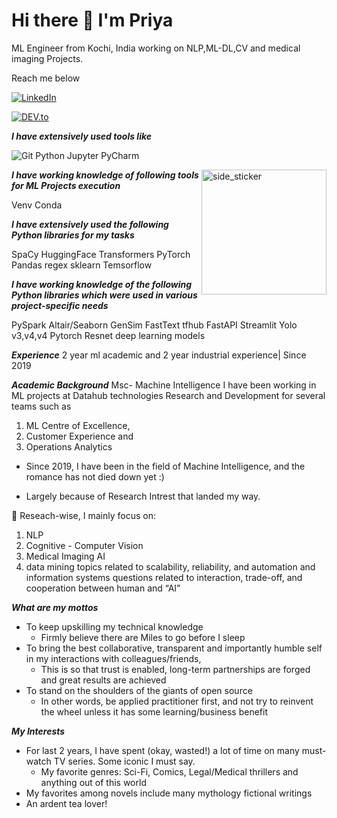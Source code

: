 # Hi there 👋 I'm Priya 



 ML Engineer from Kochi, India working on NLP,ML-DL,CV and medical imaging Projects.

Reach me below

<a href="https://www.linkedin.com/in/priya-k-p-991a05190/" target="_blank"><img src="https://img.shields.io/badge/LinkedIn-%230077B5.svg?&style=flat-square&logo=linkedin&logoColor=white" alt="LinkedIn"></a> 
<!-- <a target="_blank" href="mailto:priya.mi19@iiitmk.ac.in"
><img src="https://img.shields.io/badge/-Gmail-D14836?style=for-the-badge&logo=Gmail&logoColor=white"></img></a>&emsp -->
<a href="https://dev.to/priyakprakash" target="_blank"><img src="https://img.shields.io/badge/DEV-%230A0A0A.svg?&style=flat-square&logo=DEV.to&logoColor=white" alt="DEV.to"></a>

***I have extensively used tools like***

![Git](https://img.shields.io/badge/-Git-000000?style=flat&logo=git&logoColor=F05032)
Python Jupyter PyCharm

  <img align="right" width=200px height=200px alt="side_sticker" src="https://media.giphy.com/media/TEnXkcsHrP4YedChhA/giphy.gif" />

***I have working knowledge of following tools for ML Projects execution***

 Venv Conda

***I have extensively used the following Python libraries for my tasks***

SpaCy HuggingFace Transformers PyTorch Pandas regex sklearn Temsorflow 

***I have working knowledge of the following Python libraries which were used in various project-specific needs***

PySpark Altair/Seaborn GenSim FastText tfhub FastAPI Streamlit
Yolo v3,v4,v4 Pytorch Resnet deep learning models 

***Experience***  2 year ml academic and 2 year industrial experience| Since 2019

***Academic Background*** Msc- Machine Intelligence 
    I have been working in  ML projects at Datahub technologies Research and Development for several teams such as
  1. ML Centre of Excellence,
  2. Customer Experience and
  3. Operations Analytics
     
  * Since 2019, I have been in the field of Machine Intelligence, and the romance has not died down yet :)
  
  * Largely because of Research Intrest that landed my way.


🔭 Reseach-wise, I mainly focus on:
1. NLP
2. Cognitive - Computer Vision
3. Medical Imaging AI
4. data mining topics related to scalability, reliability, and automation and
information systems questions related to interaction, trade-off, and cooperation between human and “AI”

***What are my mottos***

  * To keep upskilling my technical knowledge
    * Firmly believe there are Miles to go before I sleep
  * To bring the best collaborative, transparent and importantly humble self in my interactions with colleagues/friends,
    * This is so that trust is enabled, long-term partnerships are forged and great results are achieved
* To stand on the shoulders of the giants of open source
    * In other words, be applied practitioner first, and not try to reinvent the wheel unless it has some learning/business benefit
          
***My Interests***
* For last 2 years, I have spent (okay, wasted!) a lot of time on many must-watch TV series. Some iconic I must say.
   * My favorite genres: Sci-Fi, Comics, Legal/Medical thrillers and anything out of this world
* My favorites among novels include many mythology fictional writings
* An ardent tea lover!
